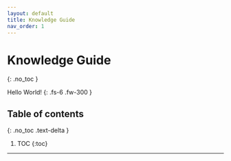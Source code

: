 ```yaml
---
layout: default
title: Knowledge Guide
nav_order: 1
---
```


# Knowledge Guide
{: .no_toc }

Hello World!
{: .fs-6 .fw-300 }

## Table of contents
{: .no_toc .text-delta }

1. TOC
{:toc}

---